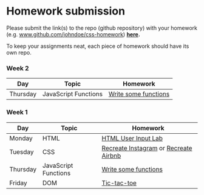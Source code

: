# Homework submission

Please submit the link(s) to the repo (github repository) with your homework (e.g. www.github.com/johndoe/css-homework) **[here](https://docs.google.com/forms/d/e/1FAIpQLSfxkInDArpJxfneFK3HKCU0nnGcL-YFVwkrUAHcnxHmv-gJyw/viewform#responses).**

To keep your assignments neat, each piece of homework should have its own repo.

### Week 2

| Day       | Topic      | Homework                                                             |
| ------    | -----      | --------                     
| Thursday  | JavaScript Functions | [Write some functions](/unit-1labs/functions.md)

### Week 1
| Day       | Topic      | Homework                                                             |
| ------    | -----      | --------                                                             |
| Monday    | HTML       | [HTML User Input Lab][901]                                           |
| Tuesday   | CSS        | [Recreate Instagram][1023] or [Recreate Airbnb][1024]         |
| Thursday  | JavaScript Functions | [Write some functions](/unit-1labs/functions.md) |
| Friday  | DOM | [Tic-tac-toe](/unit-1labs/TTT.md) |
<!--
## Homework schedule

### Week 4
| Day     | Topic                        | Homework     |
| ------  | -----                        | --------     |
| Thursday | Node Express Server | [Besty Buy CRUD REST Inventory Manager](https://github.com/WDI-SEA/express-daily-planet)|
| Wednesday  | Node / Express            | No homework. |
| Tuesday | Node / Express               | No homework. |
| Monday  | AJAX                         | No homework. |

### Week 2

| Day    | Topic                        | Homework                                                                  |
| ------ | -----                        | --------                                                                  |
| Thursday | Bootstrap Mockup | [Bootstrap Mockup](https://github.com/WDI-SEA/bootstrap-mockups) |
| Wednesday | Intro to jQuery | [jQuery Intro](https://github.com/davified/jquery-intro-lab) |
| Wednesday | Catch Up | Finish [Times Table](https://github.com/ga-students/dom-times-table) |
| Wednesday | Catch Up | Finish [Sim City Bomb Squad](https://github.com/ga-students/sim-city-bomb-squad) |
| Tuesday | JavaScript Iterators | [Using Iterators](https://github.com/WDI-SEA/js-callbacks-iterators) |
| Tuesday | Javascript Callbacks, Timers | [Sim City Bomb Squad](https://github.com/ga-students/sim-city-bomb-squad) |
| Monday | Review | Finish Tic Tac Toe! |

### Week 1

| Day       | Topic      | Homework                                                             |
| ------    | -----      | --------                                                             |
| Friday    | Javascript | [Tic Tac Toe][1010]                                                  |
| Thursday | DOM & Events| [Temperature Converter][1009]                                        |
| Wednesday | JavaScript | No Homework                                                          |
| Tuesday   | CSS        | 1. [Recreate AirBnB][903]          |
| Tuesday   | CSS        | 2. [Recreate Instagram][902] |
| Monday    | HTML       | 1. [HTML User Input Lab][901] |
| Monday    | HTML       | 2. [HTML Top Ten Movies Lab][900] |

-->

<!-- Links to homework -->
[1010]: https://github.com/davified/tic-tac-toe
[900]: https://github.com/WDI-SEA/html_top_ten_movies_table
[901]: https://github.com/WDI-SEA/html_user_inputs
[902]: https://github.com/ga-students/css-positioning
[903]: https://github.com/ga-students/css-airbnb
[1009]: https://github.com/WDI-SEA/temperature-converter-dom
[1023]: https://github.com/ga-students/css-positioning
[1024]: https://github.com/ga-students/css-airbnb
